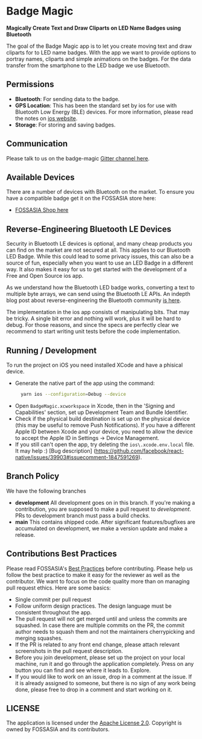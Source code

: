 # Badge Magic

**Magically Create Text and Draw Cliparts on LED Name Badges using Bluetooth**

The goal of the Badge Magic app is to let you create moving text and draw cliparts for to LED name badges. With the app we want to provide options to portray names, cliparts and simple animations on the badges. For the data transfer from the smartphone to the LED badge we use Bluetooth.

## Permissions

- **Bluetooth**: For sending data to the badge.
- **GPS Location**: This has been the standard set by ios for use with Bluetooth Low Energy (BLE) devices. For more information, please read the notes on [ios website](https://source.ios.com/devices/bluetooth/ble).
- **Storage**: For storing and saving badges.

## Communication

Please talk to us on the badge-magic [Gitter channel here](https://gitter.im/fossasia/badge-magic).

## Available Devices

There are a number of devices with Bluetooth on the market. To ensure you have a compatible badge get it on the FOSSASIA store here:

- [FOSSASIA Shop here](https://fossasia.com/product/led-badge/)

## Reverse-Engineering Bluetooth LE Devices

Security in Bluetooth LE devices is optional, and many cheap products you can find on the market are not secured at all. This applies to our Bluetooth LED Badge. While this could lead to some privacy issues, this can also be a source of fun, especially when you want to use an LED Badge in a different way. It also makes it easy for us to get started with the development of a Free and Open Source ios app.

As we understand how the Bluetooth LED badge works, converting a text to multiple byte arrays, we can send using the Bluetooth LE APIs. An indepth blog post about reverse-engineering the Bluetooth community [is here](http://nilhcem.com/iot/reverse-engineering-bluetooth-led-name-badge).

The implementation in the ios app consists of manipulating bits. That may be tricky. A single bit error and nothing will work, plus it will be hard to debug. For those reasons, and since the specs are perfectly clear we recommend to start writing unit tests before the code implementation.

## Running / Development

To run the project on iOS you need installed XCode and have a phisical device.

- Generate the native part of the app using the command:
  ```bash
    yarn ios --configuration=Debug --device
  ```
- Open `BadgeMagic.xcworkspace` in Xcode, then in the 'Signing and Capabilities' section, set up Development Team and Bundle Identifier.
- Check if the physical build destination is set up on the physical device (this may be useful to remove Push Notifications). If you have a different Apple ID between Xcode and your device, you need to allow the device to accept the Apple ID in Settings -> Device Management.
- If you still can't open the app, try deleting the `ios\.xcode.env.local` file. It may help :) [Bug description] (https://github.com/facebook/react-native/issues/39903#issuecomment-1847591269).

## Branch Policy

We have the following branches

- **development** All development goes on in this branch. If you're making a contribution, you are supposed to make a pull request to _development_. PRs to development branch must pass a build checks.
- **main** This contains shipped code. After significant features/bugfixes are accumulated on development, we make a version update and make a release.

## Contributions Best Practices

Please read FOSSASIA's [Best Practices](https://blog.fossasia.org/open-source-developer-guide-and-best-practices-at-fossasia/) before contributing. Please help us follow the best practice to make it easy for the reviewer as well as the contributor. We want to focus on the code quality more than on managing pull request ethics. Here are some basics:

- Single commit per pull request
- Follow uniform design practices. The design language must be consistent throughout the app.
- The pull request will not get merged until and unless the commits are squashed. In case there are multiple commits on the PR, the commit author needs to squash them and not the maintainers cherrypicking and merging squashes.
- If the PR is related to any front end change, please attach relevant screenshots in the pull request description.
- Before you join development, please set up the project on your local machine, run it and go through the application completely. Press on any button you can find and see where it leads to. Explore.
- If you would like to work on an issue, drop in a comment at the issue. If it is already assigned to someone, but there is no sign of any work being done, please free to drop in a comment and start working on it.

## LICENSE

The application is licensed under the [Apache License 2.0](/LICENSE). Copyright is owned by FOSSASIA and its contributors.
